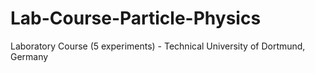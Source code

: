 # Lab-Course-Particle-Physics
Laboratory Course (5 experiments) - Technical University of Dortmund, Germany
